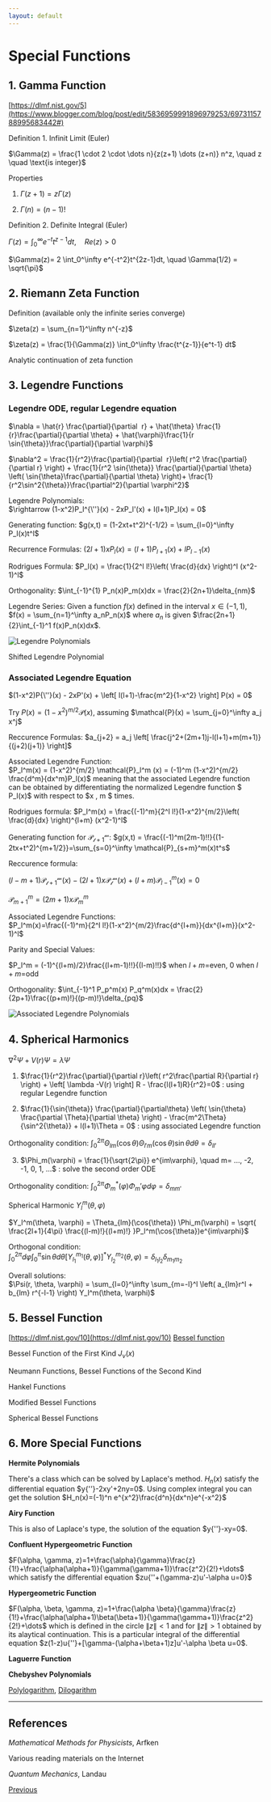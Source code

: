 ```yaml
---
layout: default
---
```


# Special Functions

## 1. Gamma Function

[https://dlmf.nist.gov/5](https://www.blogger.com/blog/post/edit/5836959991896979253/6973115788995683442#)

Definition 1. Infinit Limit (Euler)

 $\Gamma(z) = \frac{1 \cdot 2 \cdot \dots n}{z(z+1) \dots (z+n)} n^z, \quad z \quad \text{is integer}$ 

Properties
1.  $\Gamma(z+1) = z\Gamma(z)$ 

2.  $\Gamma(n) = (n-1)!$ 

Definition 2. Definite Integral (Euler)

$\Gamma(z) = \int_0^\infty e^{-t}t^{z-1} dt , \quad Re(z) >0$ 

$\Gamma(z)= 2 \int_0^\infty e^{-t^2}t^{2z-1}dt, \quad \Gamma(1/2) = \sqrt{\pi}$

## 2. Riemann Zeta Function

Definition (available only the infinite series converge)

 $\zeta(z) = \sum_{n=1}^\infty n^{-z}$ 

$\zeta(z) = \frac{1}{\Gamma(z)} \int_0^\infty \frac{t^{z-1}}{e^t-1} dt$ 

Analytic continuation of zeta function

## 3. Legendre Functions

### Legendre ODE, regular Legendre equation

$\nabla = \hat{r} \frac{\partial}{\partial  r} + \hat{\theta} \frac{1}{r}\frac{\partial}{\partial \theta} + \hat{\varphi}\frac{1}{r \sin{\theta}}\frac{\partial}{\partial \varphi}$ 

$\nabla^2 = \frac{1}{r^2}\frac{\partial}{\partial  r}\left( r^2 \frac{\partial}{\partial r} \right) + \frac{1}{r^2 \sin{\theta}} \frac{\partial}{\partial \theta} \left( \sin{\theta}\frac{\partial}{\partial \theta} \right)+ \frac{1}{r^2\sin^2{\theta}}\frac{\partial^2}{\partial \varphi^2}$ 

Legendre Polynomials:  
$\rightarrow (1-x^2)P_l^{\''}(x) - 2xP_l'(x) + l(l+1)P_l(x) = 0$ 

Generating function:  $g(x,t) = (1-2xt+t^2)^{-1/2} = \sum_{l=0}^\infty P_l(x)t^l$ 

Recurrence Formulas:  $(2l+1)xP_l(x) = (l+1)P_{l+1}(x) + l P_{l-1}(x)$ 

Rodrigues Formula:  $P_l(x) = \frac{1}{2^l l!}\left( \frac{d}{dx} \right)^l (x^2-1)^l$ 

Orthogonality: $\int_{-1}^{1} P_n(x)P_m(x)dx = \frac{2}{2n+1}\delta_{nm}$ 

Legendre Series: Given a function $f(x)$ defined in the interval $x \in (-1,1)$, $f(x) = \sum_{n=1}^\infty a_nP_n(x)$ where $a_n$ is given $\frac{2n+1}{2}\int_{-1}^1 f(x)P_n(x)dx$. 

![Legendre Polynomials](https://blogger.googleusercontent.com/img/a/AVvXsEhGbokkfruyMZHARVUuZF4hAYZNAPRqphDQu7e6zLC1bcS1R-MWd0vjpic5-KuXN9FrMSFyk_OjtHSewzLTCKxWKLfNNNiMBboovbGr2Kn041OaI7iXKnAd2EFw50hiLFDA2K98r-FGIJRM2JGjKoPhRnCrzyyeJ71FZedsam0ZoI_ybXXlTT2rquO8Wi4)

Shifted Legendre Polynomial

### Associated Legendre Equation

$(1-x^2)P{\''}(x) - 2xP'(x) + \left[ l(l+1)-\frac{m^2}{1-x^2} \right] P(x) = 0$ 

Try $P(x) = (1-x^2)^{m/2}\mathcal{P}(x)$, assuming $\mathcal{P}(x) = \sum_{j=0}^\infty a_j x^j$

Reccurence Formulas: $a_{j+2} = a_j \left[ \frac{j^2+(2m+1)j-l(l+1)+m(m+1)}{(j+2)(j+1)} \right]$ 

Associated Legendre Function:  
$P_l^m(x) = (1-x^2)^{m/2} \mathcal{P}_l^m (x) = (-1)^m (1-x^2)^{m/2} \frac{d^m}{dx^m}P_l(x)$
meaning that the associated Legendre function can be obtained by differentiating the normalized Legendre function $ P_l(x)$ with respect to $x , m $ times.

Rodrigues formula: $P_l^m(x) = \frac{(-1)^m}{2^l l!}(1-x^2)^{m/2}\left( \frac{d}{dx} \right)^{l+m} (x^2-1)^l$

Generating function for $\mathcal{P_{l+1}^m}:$
$g(x,t) = \frac{(-1)^m(2m-1)!!}{(1-2tx+t^2)^{m+1/2}}=\sum_{s=0}^\infty \mathcal{P}_{s+m}^m(x)t^s$

Reccurence formula:

$(l-m+1) \mathcal{P_{l+1}^m}(x)-(2l+1)x \mathcal{P_l^m}(x) + (l+m) \mathcal{P}_{l-1}^m(x)=0$

$\mathcal{P}_{m+1}^m=(2m+1)x\mathcal{P}_m^m$

Associated Legendre Functions:  
$P_l^m(x)=\frac{(-1)^m}{2^l l!}(1-x^2)^{m/2}\frac{d^{l+m}}{dx^{l+m}}(x^2-1)^l$

Parity and Special Values:

$P_l^m = (-1)^{(l+m)/2}\frac{(l+m-1)!!}{(l-m)!!}$ when $l+m=$even, $0$  when  $l+m=$odd

Orthogonality: $\int_{-1}^1 P_p^m(x) P_q^m(x)dx = \frac{2}{2p+1}\frac{(p+m)!}{(p-m)!}\delta_{pq}$ 

![Associated Legendre Polynomials](https://blogger.googleusercontent.com/img/a/AVvXsEivIq7CVGFDk9J46QZceZSGMakspkX_lJoMm1Nn6nBoasl3FaBorNoGpoke1mhnBxspr_BKaApWCLZpIdx0zoxl0OZ_w0EiRlM6lIuBl45IKwD7gBW0BE0bMrZ6o2WCz3tS2VpewThrrHB28lNChU7ZB7t9OnqcfstVeqGfKwVtw6tMJ0oNjIwZEVfR9eQ)

## 4. Spherical Harmonics

 $\nabla^2\Psi + V(r)\Psi = \lambda \Psi$ 

1) $\frac{1}{r^2}\frac{\partial}{\partial r}\left( r^2\frac{\partial R}{\partial r} \right) + \left[ \lambda -V(r) \right] R - \frac{l(l+1)R}{r^2}=0$ : using regular Legendre function

2) $\frac{1}{\sin{\theta}} \frac{\partial}{\partial\theta} \left( \sin{\theta} \frac{\partial \Theta}{\partial \theta} \right) - \frac{m^2\Theta}{\sin^2{\theta}} + l(l+1)\Theta = 0$ : using associated Legendre function

Orthogonality condition:  $\int_0^{2\pi}\Theta_{lm}(\cos{\theta})\Theta_{l'm}(\cos{\theta})\sin{\theta}d\theta = \delta_{ll'}$ 

3)  $\Phi_m(\varphi) = \frac{1}{\sqrt{2\pi}} e^{im\varphi}, \quad m= ..., -2, -1, 0, 1, ...$ : solve the second order ODE

Orthogonality condition: $\int_0^{2\pi} \Phi_m^*(\varphi)\Phi_m'{\varphi}d\varphi = \delta_{mm'}$

Spherical Harmonic $Y_l^m(\theta, \varphi)$

$Y_l^m(\theta, \varphi) = \Theta_{lm}(\cos{\theta}) \Phi_m(\varphi) = \sqrt{ \frac{2l+1}{4\pi} \frac{(l-m)!}{(l+m)!} }P_l^m(\cos{\theta})e^{im\varphi}$  

Orthogonal condition:  
$\int_0^{2\pi}d\varphi \int_0^{\pi} \sin{\theta}d\theta \left[ Y_{l_1}^{m_1}(\theta, \varphi) \right]^* Y_{l_2}^{m_2}(\theta, \varphi) = \delta_{l_1 l_2} \delta_{m_1 m_2}$ 

Overall solutions:  
$\Psi(r, \theta, \varphi) = \sum_{l=0}^\infty \sum_{m=-l}^l \left( a_{lm}r^l + b_{lm} r^{-l-1} \right) Y_l^m(\theta, \varphi)$ 



## 5. Bessel Function
[https://dlmf.nist.gov/10](https://dlmf.nist.gov/10)
[Bessel function](https://en.wikipedia.org/wiki/Bessel_function)

Bessel Function of the First Kind $J_\nu(x)$

Neumann Functions, Bessel Functions of the Second Kind

Hankel Functions

Modified Bessel Functions

Spherical Bessel Functions

## 6. More Special Functions

**Hermite Polynomials**

There's a class which can be solved by Laplace's method. $H_n(x)$ satisfy the differential equation $y\{''}-2xy'+2ny=0$. Using complex integral you can get the solution 
$H_n(x)=(-1)^n e^{x^2}\frac{d^n}{dx^n}e^{-x^2}$

**Airy Function**

This is also of Laplace's type, the solution of the equation $y\{''}-xy=0$.

**Confluent Hypergeometric Function**

$F(\alpha, \gamma, z)=1+\frac{\alpha}{\gamma}\frac{z}{1!}+\frac{\alpha(\alpha+1)}{\gamma(\gamma+1)}\frac{z^2}{2!}+\dots$ which satisfy the differential equation $zu\{''+(\gamma-z)u'-\alpha u=0}$

**Hypergeometric Function**

$F(\alpha, \beta, \gamma, z)=1+\frac{\alpha \beta}{\gamma}\frac{z}{1!}+\frac{\alpha(\alpha+1)\beta(\beta+1)}{\gamma(\gamma+1)}\frac{z^2}{2!}+\dots$ which is defined in the circle $\|z\|<1$ and for $\|z\|>1$ obtained by its alaytical continuation. This is a particular integral of the differential equation $z(1-z)u\{''}+[\gamma-(\alpha+\beta+1)z]u'-\alpha \beta u=0$.

**Laguerre Function**

**Chebyshev Polynomials**

[Polylogarithm](https://mathworld.wolfram.com/Polylogarithm.html), [Dilogarithm](https://mathworld.wolfram.com/Dilogarithm.html)


---
## References
*Mathematical Methods for Physicists*, Arfken

Various reading materials on the Internet

*Quantum Mechanics*, Landau



<div class="pagination">
  <a href="{{ 'Phys/MP/MP_content.html' | relative_url }}" class="prev-button">Previous</a>
</div>